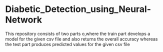 # Diabetic_Detection_using_Neural-Network
This repository consists of two parts o,where the train part develops a model for the given csv file and also returns the overall accuracy whereas  the test part produces predicted values for the given csv file 
